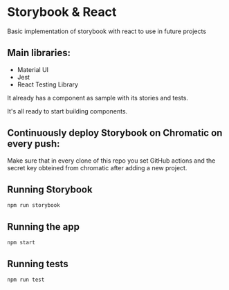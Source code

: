 # Storybook & React

Basic implementation of storybook with react to use in future projects

## Main libraries:

- Material UI
- Jest
- React Testing Library

It already has a component as sample with its stories and tests.

It's all ready to start building components.

## Continuously deploy Storybook on Chromatic on every push:

Make sure that in every clone of this repo you set GitHub actions and the secret key obteined from chromatic after adding a new project.

## Running Storybook

```shell
npm run storybook
```

## Running the app

```shell
npm start
```

## Running tests

```shell
npm run test
```
